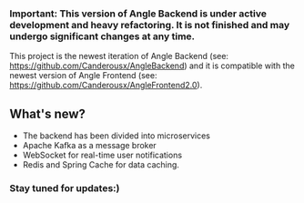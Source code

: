 ### **Important: This version of Angle Backend is under active development and heavy refactoring. It is not finished and may undergo significant changes at any time.**

This project is the newest iteration of Angle Backend (see: https://github.com/Canderousx/AngleBackend) and it is compatible with the newest version of Angle Frontend (see: https://github.com/Canderousx/AngleFrontend2.0).


## What's new?

- The backend has been divided into microservices
- Apache Kafka as a message broker
- WebSocket for real-time user notifications
- Redis and Spring Cache for data caching.


### Stay tuned for updates:)
